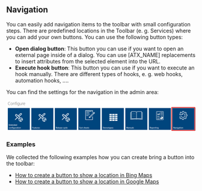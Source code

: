 ## Navigation

You can easily add navigation items to the toolbar with small configuration steps. There are predefined locations in the Toolbar (e. g. Services) where you can add your own buttons. You can use the following button types:

- **Open dialog button**: This button you can use if you want to open an external page inside of a dialog. You can use [ATX_NAME] replacements to insert attributes from the selected element into the URL.
- **Execute hook button**: This button you can use if you want to execute an hook manually. There are different types of hooks, e. g. web hooks, automation hooks, ....

You can find the settings for the navigation in the admin area:

![Admin area -> Navigation](./media/admin-navigation.png)

### Examples

We collected the following examples how you can create bring a button into the toolbar:

- [How to create a button to show a location in Bing Maps](./bingmaps)
- [How to create a button to show a location in Google Maps](./googlemaps)

